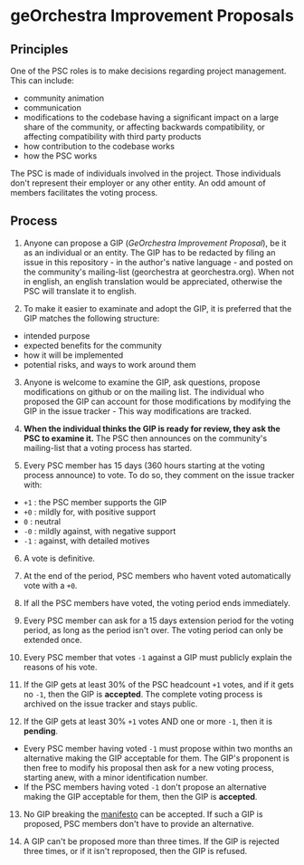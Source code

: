 # geOrchestra Improvement Proposals

## Principles

One of the PSC roles is to make decisions regarding project management. This can include:

- community animation
- communication
- modifications to the codebase having a significant impact on a large share of the community, or affecting backwards compatibility, or affecting compatibility with third party products
- how contribution to the codebase works
- how the PSC works

The PSC is made of individuals involved in the project. Those individuals don't represent their employer or any other entity. An odd amount of members facilitates the voting process.


## Process

1. Anyone can propose a GIP (*GeOrchestra Improvement Proposal*), be it as an individual or an entity. The GIP has to be redacted by filing an issue in this repository - in the author's native language - and posted on the community's mailing-list (georchestra at georchestra.org). When not in english, an english translation would be appreciated, otherwise the PSC will translate it to english.


2. To make it easier to examinate and adopt the GIP, it is preferred that the GIP matches the following structure:
  - intended purpose
  - expected benefits for the community
  - how it will be implemented
  - potential risks, and ways to work around them


3. Anyone is welcome to examine the GIP, ask questions, propose modifications on github or on the mailing list. The individual who proposed the GIP can account for those modifications by modifying the GIP in the issue tracker - This way modifications are tracked.


4. **When the individual thinks the GIP is ready for review, they ask the PSC to examine it.** The PSC then announces on the community's mailing-list that a voting process has started.


5. Every PSC member has 15 days (360 hours starting at the voting process announce) to vote. To do so, they comment on the issue tracker with:

  - `+1` : the PSC member supports the GIP
  - `+0` : mildly for, with positive support
  - `0` : neutral
  - `-0` : mildly against, with negative support
  - `-1` : against, with detailed motives


6. A vote is definitive.


7. At the end of the period, PSC members who havent voted automatically vote with a `+0`.


8. If all the PSC members have voted, the voting period ends immediately.


9. Every PSC member can ask for a 15 days extension period for the voting period, as long as the period isn't over. The voting period can only be extended once.


10. Every PSC member that votes `-1` against a GIP must publicly explain the reasons of his vote.


11. If the GIP gets at least 30% of the PSC headcount `+1` votes, and if it gets no `-1`, then the GIP is **accepted**. The complete voting process is archived on the issue tracker and stays public.


12. If the GIP gets at least 30% `+1` votes AND one or more `-1`, then it is **pending**.
  - Every PSC member having voted `-1` must propose within two months an alternative making the GIP acceptable for them. The GIP's proponent is then free to modify his proposal then ask for a new voting process, starting anew, with a minor identification number.
  - If the PSC members having voted `-1` don't propose an alternative making the GIP acceptable for them, then the GIP is **accepted**.


13. No GIP breaking the [manifesto](https://github.com/georchestra/manifest/blob/main/MANIFEST.EN.md) can be accepted. If such a GIP is proposed, PSC members don't have to provide an alternative.


14. A GIP can't be proposed more than three times. If the GIP is rejected three times, or if it isn't reproposed, then the GIP is refused.
